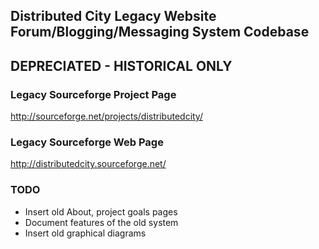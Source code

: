## Distributed City Legacy Website Forum/Blogging/Messaging System Codebase

## DEPRECIATED - HISTORICAL ONLY

### Legacy Sourceforge Project Page
http://sourceforge.net/projects/distributedcity/

### Legacy Sourceforge Web Page
http://distributedcity.sourceforge.net/

### TODO
* Insert old About, project goals pages
* Document features of the old system
* Insert old graphical diagrams
